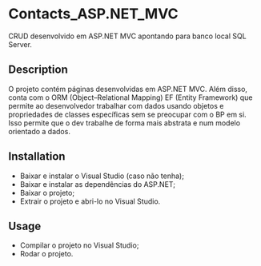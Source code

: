 # Contacts_ASP.NET_MVC
CRUD desenvolvido em ASP.NET MVC apontando para banco local SQL Server.

## Description
O projeto contém páginas desenvolvidas em ASP.NET MVC.
Além disso, conta com o ORM (Object–Relational Mapping) EF (Entity Framework) que permite 
ao desenvolvedor trabalhar com dados usando objetos e propriedades de classes específicas sem se 
preocupar com o BP em si. Isso permite que o dev trabalhe de forma mais abstrata e num modelo 
orientado a dados.

## Installation
- Baixar e instalar o Visual Studio (caso não tenha);
- Baixar e instalar as dependências do ASP.NET;
- Baixar o projeto;
- Extrair o projeto e abri-lo no Visual Studio.

## Usage
- Compilar o projeto no Visual Studio;
- Rodar o projeto.
